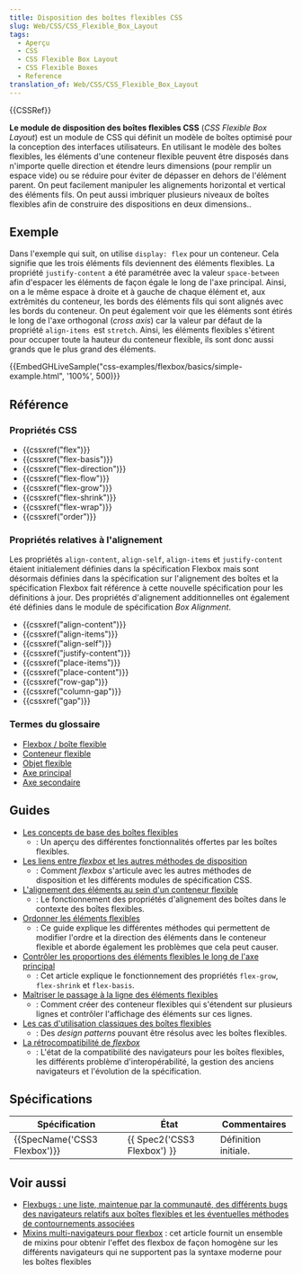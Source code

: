 ```yaml
---
title: Disposition des boîtes flexibles CSS
slug: Web/CSS/CSS_Flexible_Box_Layout
tags:
  - Aperçu
  - CSS
  - CSS Flexible Box Layout
  - CSS Flexible Boxes
  - Reference
translation_of: Web/CSS/CSS_Flexible_Box_Layout
---
```

{{CSSRef}}

**Le module de disposition des boîtes flexibles CSS** (_CSS Flexible Box Layout_) est un module de CSS qui définit un modèle de boîtes optimisé pour la conception des interfaces utilisateurs. En utilisant le modèle des boîtes flexibles, les éléments d'une conteneur flexible peuvent être disposés dans n'importe quelle direction et étendre leurs dimensions (pour remplir un espace vide) ou se réduire pour éviter de dépasser en dehors de l'élément parent. On peut facilement manipuler les alignements horizontal et vertical des éléments fils. On peut aussi imbriquer plusieurs niveaux de boîtes flexibles afin de construire des dispositions en deux dimensions..

## Exemple

Dans l'exemple qui suit, on utilise `display: flex` pour un conteneur. Cela signifie que les trois éléments fils deviennent des éléments flexibles. La propriété `justify-content` a été paramétrée avec la valeur `space-between` afin d'espacer les éléments de façon égale le long de l'axe principal. Ainsi, on a le même espace à droite et à gauche de chaque élément et, aux extrêmités du conteneur, les bords des éléments fils qui sont alignés avec les bords du conteneur. On peut également voir que les éléments sont étirés le long de l'axe orthogonal (_cross axis_) car la valeur par défaut de la propriété `align-items `est `stretch`. Ainsi, les éléments flexibles s'étirent pour occuper toute la hauteur du conteneur flexible, ils sont donc aussi grands que le plus grand des éléments.

{{EmbedGHLiveSample("css-examples/flexbox/basics/simple-example.html", '100%', 500)}}

## Référence

### Propriétés CSS

- {{cssxref("flex")}}
- {{cssxref("flex-basis")}}
- {{cssxref("flex-direction")}}
- {{cssxref("flex-flow")}}
- {{cssxref("flex-grow")}}
- {{cssxref("flex-shrink")}}
- {{cssxref("flex-wrap")}}
- {{cssxref("order")}}

### Propriétés relatives à l'alignement

Les propriétés `align-content`, `align-self`, `align-items` et `justify-content` étaient initialement définies dans la spécification Flexbox mais sont désormais définies dans la spécification sur l'alignement des boîtes et la spécification Flexbox fait référence à cette nouvelle spécification pour les définitions à jour. Des propriétés d'alignement additionnelles ont également été définies dans le module de spécification _Box Alignment_.

- {{cssxref("align-content")}}
- {{cssxref("align-items")}}
- {{cssxref("align-self")}}
- {{cssxref("justify-content")}}
- {{cssxref("place-items")}}
- {{cssxref("place-content")}}
- {{cssxref("row-gap")}}
- {{cssxref("column-gap")}}
- {{cssxref("gap")}}

### Termes du glossaire

- [Flexbox / boîte flexible](/fr/docs/Glossary/Flexbox)
- [Conteneur flexible](/fr/docs/Glossary/Flex_Container)
- [Objet flexible](/fr/docs/Glossary/Flex_Item)
- [Axe principal](/fr/docs/Glossary/Main_Axis)
- [Axe secondaire](/fr/docs/Glossary/Cross_Axis)

## Guides

- [Les concepts de base des boîtes flexibles](/fr/docs/Web/CSS/Disposition_flexbox_CSS/Concepts_de_base_flexbox)
  - : Un aperçu des différentes fonctionnalités offertes par les boîtes flexibles.
- [Les liens entre _flexbox_ et les autres méthodes de disposition](/fr/docs/Web/CSS/Disposition_flexbox_CSS/Liens_entre_flexbox_et_les_autres_dispositions)
  - : Comment _flexbox_ s'articule avec les autres méthodes de disposition et les différents modules de spécification CSS.
- [L'alignement des éléments au sein d'un conteneur flexible](/fr/docs/Web/CSS/Disposition_flexbox_CSS/Aligner_des_éléments_dans_un_conteneur_flexible)
  - : Le fonctionnement des propriétés d'alignement des boîtes dans le contexte des boîtes flexibles.
- [Ordonner les éléments flexibles](/fr/docs/Web/CSS/Disposition_flexbox_CSS/Ordonner_éléments_flexibles)
  - : Ce guide explique les différentes méthodes qui permettent de modifier l'ordre et la direction des éléments dans le conteneur flexible et aborde également les problèmes que cela peut causer.
- [Contrôler les proportions des éléments flexibles le long de l'axe principal](/fr/docs/Web/CSS/Disposition_flexbox_CSS/Contrôler_les_proportions_des_boîtes_flexibles_le_long_de_l_axe_principal)
  - : Cet article explique le fonctionnement des propriétés `flex-grow`, `flex-shrink` et `flex-basis`.
- [Maîtriser le passage à la ligne des éléments flexibles](/fr/docs/Web/CSS/Disposition_flexbox_CSS/Ma%C3%AEtriser_passage_%C3%A0_la_ligne_des_%C3%A9l%C3%A9ments_flexibles)
  - : Comment créer des conteneur flexibles qui s'étendent sur plusieurs lignes et contrôler l'affichage des éléments sur ces lignes.
- [Les cas d'utilisation classiques des boîtes flexibles](/fr/docs/Web/CSS/Disposition_flexbox_CSS/Cas_utilisation_flexbox)
  - : Des _design patterns_ pouvant être résolus avec les boîtes flexibles.
- [La rétrocompatibilité de _flexbox_](/fr/docs/Web/CSS/Disposition_flexbox_CSS/R%C3%A9trocompatibilite_de_flexbox)
  - : L'état de la compatibilité des navigateurs pour les boîtes flexibles, les différents problème d'interopérabilité, la gestion des anciens navigateurs et l'évolution de la spécification.

## Spécifications

| Spécification                        | État                                 | Commentaires         |
| ------------------------------------ | ------------------------------------ | -------------------- |
| {{SpecName('CSS3 Flexbox')}} | {{ Spec2('CSS3 Flexbox') }} | Définition initiale. |

## Voir aussi

- [Flexbugs : une liste, maintenue par la communauté, des différents bugs des navigateurs relatifs aux boîtes flexibles et les éventuelles méthodes de contournements associées](https://github.com/philipwalton/flexbugs)
- [Mixins multi-navigateurs pour flexbox](/fr/docs/Web/CSS/Disposition_flexbox_CSS/Mixins) : cet article fournit un ensemble de mixins pour obtenir l'effet des flexbox de façon homogène sur les différents navigateurs qui ne supportent pas la syntaxe moderne pour les boîtes flexibles
